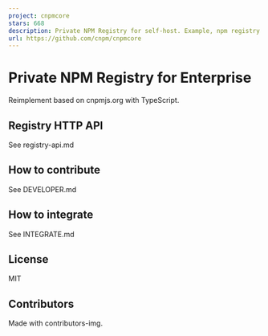 ```yaml
---
project: cnpmcore
stars: 668
description: Private NPM Registry for self-host. Example, npm registry Mirror on China https://registry.npmmirror.com
url: https://github.com/cnpm/cnpmcore
---
```


Private NPM Registry for Enterprise
===================================

Reimplement based on cnpmjs.org with TypeScript.

Registry HTTP API
-----------------

See registry-api.md

How to contribute
-----------------

See DEVELOPER.md

How to integrate
----------------

See INTEGRATE.md

License
-------

MIT

Contributors
------------

Made with contributors-img.
